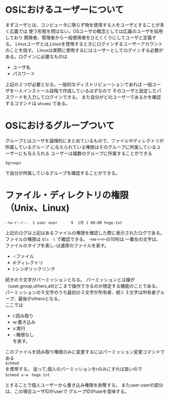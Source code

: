 # OSにおけるユーザーについて

まずユーザとは、コンピュータに限らず物を使用する人をユーザとすることが多く広義では
使う形態を問はない。OSユーザの概念としては広義のユーザを採用しており
開発者、管理者から一般使用者をひとくくりにしてユーザと定義する。
Linuxユーザとは,Linuxを使用するときにログインするユーザーアカウントのことを指す。
Linuxは実際に使用するにはユーザーとしてログインする必要がある。ログインに必要なものは
- ユーザ名
- パスワード

上記の２つが必要となる。一般的なディストリビューションであれば
一般ユーザを一人インストール段階で作成しているはずなので
そのユーザと設定したパスワードを入力してログインできる。
また自分がどのユーザーであるかを確認するコマンドは
```whoami```
である。


# OSにおけるグループついて

グループとはユーザを論理的にまとめているもので、ファイルやディレクトリが所属しているグループ
に与えられている権限はそのグループに所属しているユーザーにも与えられる
ユーザーは複数のグループに所属することができる
```
$groups
```
で自分が所属しているグループを確認することができる。


# ファイル・ディレクトリの権限（Unix、Linux)  

```
-rw-r--r--  1 user user      9  1月 1 00:00 hoge.txt
```

上記のログは上記はあるファイルの権限を確認した際に表示されたログである。
ファイルの権限は
```$ls -l```
で確認できる。
-rw-r–r–の10桁は
一番左の文字は、ファイルのタイプを表し-は通常のファイルを表す。
- -:ファイル
- d:ディレクトリ
- l:シンボリックリンク  

続きの９文字がパーミッションとなる。
パーミッションとは誰が（user,group,others,all)どこまで操作できるのか限定する機能のことである。
パーミッションの９文字のうち最初の３文字が所有者、続く３文字は所有者グループ、最後がothersとなる。    
ここでは
- r:読み取り
- w:書き込み
- x:実行
- -:権限なし  
を表す。

このファイルを読み取り権限のみに変更するにはパーミッション変更コマンドである  
```$chmod```    
を使用する。
従って,個人のパーミッションをrのみにすれば良いので  
```$chmod u-w　hoge.txt```

とすることで個人ユーザーから書き込み権限を剥奪する。
またuser userの部分は、この場合ユーザIDがuserで グループIDがuseを意味する。

